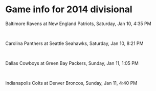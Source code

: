 # Game info for 2014 divisional

Baltimore Ravens at New England Patriots, Saturday, Jan 10, 4:35 PM


<br/>

Carolina Panthers at Seattle Seahawks, Saturday, Jan 10, 8:21 PM


<br/>

Dallas Cowboys at Green Bay Packers, Sunday, Jan 11, 1:05 PM


<br/>

Indianapolis Colts at Denver Broncos, Sunday, Jan 11, 4:40 PM


